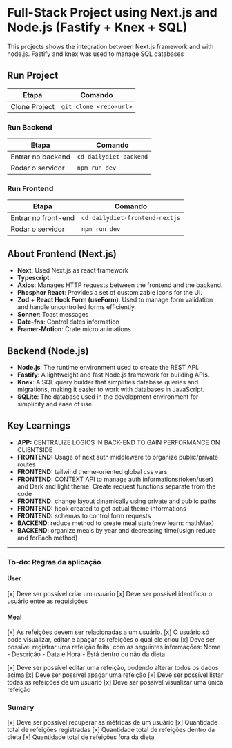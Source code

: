 # Full-Stack Project using Next.js and Node.js (Fastify + Knex + SQL)

This projects shows the integration between Next.js framework and with node.js. Fastify and knex was used to manage SQL databases

## Run Project

| Etapa         | Comando                |
| ------------- | ---------------------- |
| Clone Project | `git clone <repo-url>` |

### Run Backend

| Etapa             | Comando                |
| ----------------- | ---------------------- |
| Entrar no backend | `cd dailydiet-backend` |
| Rodar o servidor  | `npm run dev`          |

### Run Frontend

| Etapa               | Comando                        |
| ------------------- | ------------------------------ |
| Entrar no front-end | `cd dailydiet-frontend-nextjs` |
| Rodar o servidor    | `npm run dev`                  |

## About Frontend (Next.js)

- **Next**: Used Next.js as react framework
- **Typescript**:
- **Axios**: Manages HTTP requests between the frontend and the backend.
- **Phosphor React**: Provides a set of customizable icons for the UI.
- **Zod** + **React Hook Form (useForm)**: Used to manage form validation and handle uncontrolled forms efficiently.
- **Sonner**: Toast messages
- **Date-fns**: Control dates information
- **Framer-Motion**: Crate micro animations

## Backend (Node.js)

- **Node.js**: The runtime environment used to create the REST API.
- **Fastify**: A lightweight and fast Node.js framework for building APIs.
- **Knex**: A SQL query builder that simplifies database queries and migrations, making it easier to work with databases in JavaScript.
- **SQLite**: The database used in the development environment for simplicity and ease of use.

## Key Learnings

- **APP:** CENTRALIZE LOGICS IN BACK-END TO GAIN PERFORMANCE ON CLIENTSIDE
- **FRONTEND:** Usage of next auth middleware to organize public/private routes
- **FRONTEND:** tailwind theme-oriented global css vars
- **FRONTEND:** CONTEXT API to manage auth informations(token/user) and Dark and light theme: Create request functions separate from the code
- **FRONTEND:** change layout dinamically using private and public paths
- **FRONTEND:** hook created to get actual theme informations
- **FRONTEND:** schemas to control form requests
- **BACKEND**: reduce method to create meal stats(new learn: mathMax)
- **BACKEND**: organize meals by year and decreasing time(usign reduce and forEach method)

---

### To-do: Regras da aplicação

#### User

[x] Deve ser possível criar um usuário
[x] Deve ser possível identificar o usuário entre as requisições

#### Meal

[x] As refeições devem ser relacionadas a um usuário.
[x] O usuário só pode visualizar, editar e apagar as refeições o qual ele criou
[x] Deve ser possível registrar uma refeição feita, com as seguintes informações: Nome - Descrição - Data e Hora - Está dentro ou não da dieta

[x] Deve ser possível editar uma refeição, podendo alterar todos os dados acima
[x] Deve ser possível apagar uma refeição
[x] Deve ser possível listar todas as refeições de um usuário
[x] Deve ser possível visualizar uma única refeição

### Sumary

[x] Deve ser possível recuperar as métricas de um usuário
[x] Quantidade total de refeições registradas
[x] Quantidade total de refeições dentro da dieta
[x] Quantidade total de refeições fora da dieta
